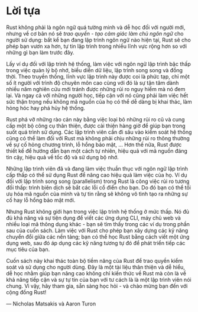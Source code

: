 # Lời tựa

Rust không phải là ngôn ngữ quá tường minh và dễ học đối với người mới, nhưng
về cơ bản nó sẽ *trao quyền - tạo cảm giác làm chủ ngôn ngữ* cho người sử dụng: bất kể
bạn đang lập trình ngôn ngữ nào hiện tại, Rust sẽ cho phép bạn vươn xa hơn, tự tin lập
trình trong nhiều lĩnh vực rộng hơn so với những gì bạn làm trước đây.

Lấy ví dụ đối với lập trình hệ thống, làm việc với ngôn ngữ lập trình bậc
thấp trong việc quản lý bộ nhớ, biểu diễn dữ liệu, lập trình song song và đồng thời.
Theo truyền thống, lĩnh vực lập trình này được coi là phức tạp, chỉ một số ít người
với trình độ chuyên môn cao cùng với đó là sự tận tâm dành nhiều năm nghiên cứu mới tránh được
những rủi ro nguy hiểm mà nó đem lại. Và ngay cả với những người học, tiếp cận
với nó cũng phải làm việc hết sức thận trọng nếu không mã nguồn của họ có thể dễ dàng
bị khai thác, làm hỏng hóc hay phá hủy hệ thống.


Rust phá vỡ những rào cản này bằng việc loại bỏ những rủi ro cũ và cung cấp một bộ
công cụ thân thiện, được cải thiện hàng giờ để giúp bạn trong suốt quá trình sử dụng.
Các lập trình viên cần đi sâu vào kiểm soát hệ thống cũng có thể làm đối với Rust 
mà không phải chịu những rủi ro thông thường về sự cố hỏng chương trình, lỗ hổng bảo
mật, ... Hơn thế nữa, Rust được thiết kế để hướng dẫn bạn một cách tự nhiên, hiệu quả
với mã nguồn đáng tin cậy, hiệu quả về tốc độ và sử dụng bộ nhớ.

Những lập trình viên đã và đang làm việc thuần thục với ngôn ngữ lập trình cấp thấp
có thể sử dụng Rust để nâng cao hiệu quả làm việc của họ. Ví dụ đối với lập trình song
song (parallelism) trong Rust là công việc rủi ro tương đối thấp: trình biên dịch sẽ bắt
các lỗi cổ điển cho bạn. Do đó bạn có thể tối ưu hóa mã nguồn của mình và tự tin
rằng sẽ không vô tình tạo ra những sự cố hay lỗ hổng bảo mật mới.


Nhưng Rust không giới hạn trong việc lập trình hệ thống ở mức thấp. Nó đủ đủ khả năng
và sự tiện dụng để viết các ứng dụng CLI, máy chủ web và nhiều loại mã thông dụng khác - 
bạn sẽ tìm thấy trong các ví dụ trong phần sau của cuốn sách. Làm việc với Rust cho phép
bạn xây dựng các kỹ năng chuyển đổi giữa các nền tảng; bạn có thể học Rust bằng cách
viết một ứng dụng web, sau đó áp dụng các kỹ năng tương tự đó để phát triển tiếp 
các mục tiêu của bạn.

Cuốn sách này khai thác toàn bộ tiềm năng của Rust để trao quyền kiểm soát và sử dụng
cho người dùng. Đây là một tài liệu thân thiện và dễ hiểu, dễ học nhằm giúp bạn nâng cao không
chỉ kiến thức về Rust mà còn là về khả năng tiếp cận và sự tự tin của bạn với tư cách là là
một lập trình viên nói chung. Vì vậy, hãy tham gia, sẵn sàng học hỏi - và chào mừng bạn đến
với cộng đồng Rust!

— Nicholas Matsakis và Aaron Turon